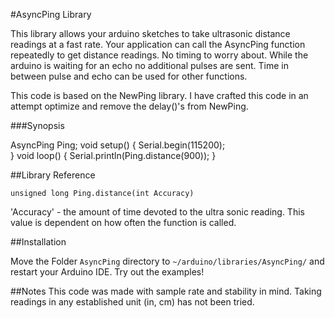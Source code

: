 #AsyncPing Library

This library allows your arduino sketches to take ultrasonic distance readings at a fast rate. Your application can
call the AsyncPing function repeatedly to get distance readings. No timing to worry about. While the arduino
is waiting for an echo no additional pulses are sent. Time in between pulse and echo can be used for other functions.

This code is based on the NewPing library. I have crafted this code in an attempt optimize and remove the delay()'s from NewPing.

###Synopsis

AsyncPing Ping;
void setup()
{
  Serial.begin(115200);  
 }
void loop()
{
   Serial.println(Ping.distance(900));
}

##Library Reference

``unsigned long Ping.distance(int Accuracy)``

'Accuracy' - the amount of time devoted to the ultra sonic reading. This value is dependent on how often the function is called.


##Installation

Move the Folder ``AsyncPing`` directory to
``~/arduino/libraries/AsyncPing/`` and restart your Arduino IDE.
Try out the examples!


##Notes
This code was made with sample rate and stability in mind. Taking readings in any established unit (in, cm) has not been tried.